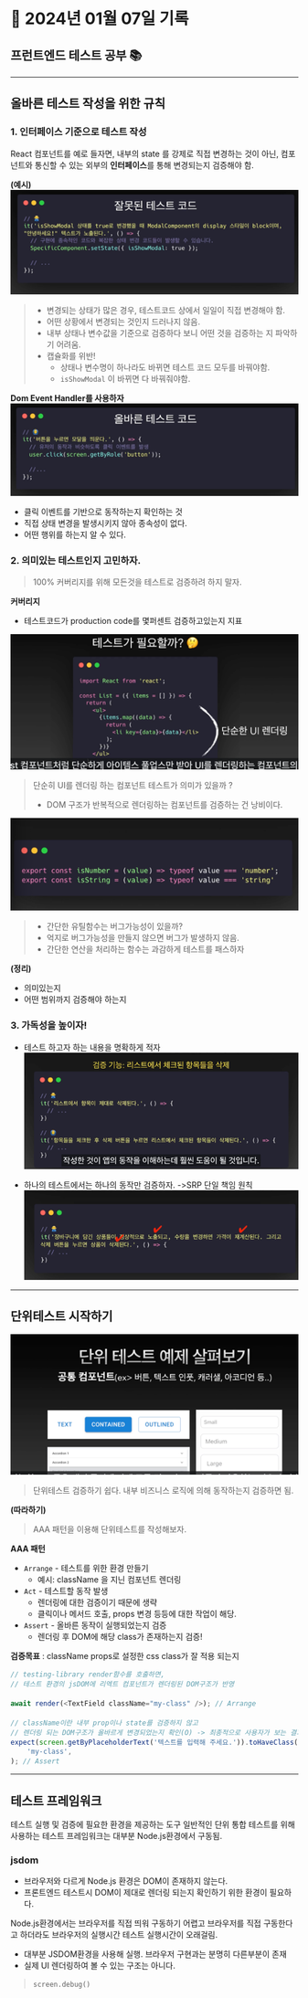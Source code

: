 # 📝 2024년 01월 07일 기록
## 프런트엔드 테스트 공부 📚

-----
## 올바른 테스트 작성을 위한 규칙
### 1. 인터페이스 기준으로 테스트 작성

React 컴포넌트를 예로 들자면, 내부의 state 를 강제로 직접 변경하는 것이 아닌, 
컴포넌트와 통신할 수 있는 외부의 **인터페이스**를 통해 변경되는지 검증해야 함.

**(예시)**
![img.png](img.png)
> - 변경되는 상태가 많은 경우, 테스트코드 상에서 일일이 직접 변경해야 함.
> - 어떤 상황에서 변경되는 것인지 드러나지 않음.
> - 내부 상태나 변수값을 기준으로 검증하다 보니 어떤 것을 검증하는 지 파악하기 어려움.
> - 캡슐화를 위반!
>   - 상태나 변수명이 하나라도 바뀌면 테스트 코드 모두를 바꿔야함.
>   - `isShowModal` 이 바뀌면 다 바꿔줘야함.


**Dom Event Handler를 사용하자**
![img_1.png](img_1.png)
- 클릭 이벤트를 기반으로 동작하는지 확인하는 것
- 직접 상태 변경을 발생시키지 않아 종속성이 없다.
- 어떤 행위를 하는지 알 수 있다.

### 2. 의미있는 테스트인지 고민하자.
> 100% 커버리지를 위해 모든것을 테스트로 검증하려 하지 말자.

**커버리지**
- 테스트코드가 production code를 몇퍼센트 검증하고있는지 지표


![img_2.png](img_2.png)
> 단순히 UI를 렌더링 하는 컴포넌트 테스트가 의미가 있을까 ?
> - DOM 구조가 반복적으로 렌더링하는 컴포넌트를 검증하는 건 낭비이다.

![img_3.png](img_3.png)
> - 간단한 유틸함수는 버그가능성이 있을까?
> - 억지로 버그가능성을 만들지 않으면 버그가 발생하지 않음.
> - 간단한 연산을 처리하는 함수는 과감하게 테스트를 패스하자

**(정리)**
- 의미있는지
- 어떤 범위까지 검증해야 하는지

### 3. 가독성을 높이자!
- 테스트 하고자 하는 내용을 명확하게 적자
![img_4.png](img_4.png)

- 하나의 테스트에서는 하나의 동작만 검증하자. ->SRP 단일 책임 원칙
![img_5.png](img_5.png)


----
## 단위테스트 시작하기

![img_6.png](img_6.png)

> 단위테스트 검증하기 쉽다.
> 내부 비즈니스 로직에 의해 동작하는지 검증하면 됨.

**(따라하기)**
> AAA 패턴을 이용해 단위테스트를 작성해보자.

**AAA 패턴**
- `Arrange` - 테스트를 위한 환경 만들기
  - 예시: className 을 지닌 컴포넌트 렌더링
- `Act` - 테스트할 동작 발생
  -  렌더링에 대한 검증이기 때문에 생략
  -  클릭이나 메서드 호출, props 변경 등등에 대한 작업이 해당.
- `Assert` - 올바른 동작이 실행되었는지 검증
  -  렌더링 후 DOM에 해당 class가 존재하는지 검증!


**검증목표** : className props로 설정한 css class가 잘 적용 되는지

```javascript
// testing-library render함수를 호출하면,
// 테스트 환경의 jsDOM에 리엑트 컴포넌트가 렌더링된 DOM구조가 반영

await render(<TextField className="my-class" />); // Arrange

// className이란 내부 prop이나 state를 검증하지 않고
// 렌더링 되는 DOM구조가 올바르게 변경되었는지 확인(O) -> 최종적으로 사용자가 보는 결과는 DOM
expect(screen.getByPlaceholderText('텍스트를 입력해 주세요.')).toHaveClass(
    'my-class',
); // Assert
```

----
## 테스트 프레임워크
테스트 실행 및 검증에 필요한 환경을 제공하는 도구
일반적인 단위 통합 테스트를 위해 사용하는 테스트 프레임워크는 대부분
Node.js환경에서 구동됨.

### jsdom
- 브라우저와 다르게 Node.js 환경은 DOM이 존재하지 않는다.
- 프론트엔드 테스트시 DOM이 제대로 렌더링 되는지 확인하기 위한 환경이 필요하다.

Node.js환경에서는 브라우저를 직접 띄워 구동하기 어렵고 브라우저를 직접 구동한다고
하더라도 브라우저의 실행시간 테스트 실행시간이 오래걸림.

- 대부분 JSDOM환경을 사용해 실행.
브라우저 구현과는 분명히 다른부분이 존재
- 실제 UI 렌더링하여 볼 수 있는 구조는 아니다.

> `screen.debug()`



